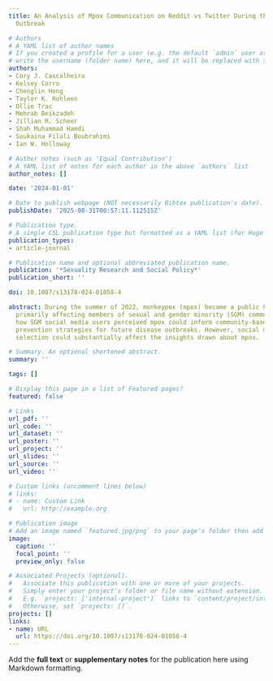 ```yaml
---
title: An Analysis of Mpox Communication on Reddit vs Twitter During the 2022 Mpox
  Outbreak

# Authors
# A YAML list of author names
# If you created a profile for a user (e.g. the default `admin` user at `content/authors/admin/`), 
# write the username (folder name) here, and it will be replaced with their full name and linked to their profile.
authors:
- Cory J. Cascalheira
- Kelsey Corro
- Chenglin Hong
- Taylor K. Rohleen
- Ollie Trac
- Mehrab Beikzadeh
- Jillian R. Scheer
- Shah Muhammad Hamdi
- Soukaina Filali Boubrahimi
- Ian W. Holloway

# Author notes (such as 'Equal Contribution')
# A YAML list of notes for each author in the above `authors` list
author_notes: []

date: '2024-01-01'

# Date to publish webpage (NOT necessarily Bibtex publication's date).
publishDate: '2025-08-31T00:57:11.112515Z'

# Publication type.
# A single CSL publication type but formatted as a YAML list (for Hugo requirements).
publication_types:
- article-journal

# Publication name and optional abbreviated publication name.
publication: '*Sexuality Research and Social Policy*'
publication_short: ''

doi: 10.1007/s13178-024-01058-4

abstract: During the summer of 2022, monkeypox (mpox) became a public health emergency
  primarily affecting members of sexual and gender minority (SGM) communities. Understanding
  how SGM social media users perceived mpox could inform community-based public health
  prevention strategies for future disease outbreaks. However, social media platform
  selection could substantially affect the insights drawn about mpox.

# Summary. An optional shortened abstract.
summary: ''

tags: []

# Display this page in a list of Featured pages?
featured: false

# Links
url_pdf: ''
url_code: ''
url_dataset: ''
url_poster: ''
url_project: ''
url_slides: ''
url_source: ''
url_video: ''

# Custom links (uncomment lines below)
# links:
# - name: Custom Link
#   url: http://example.org

# Publication image
# Add an image named `featured.jpg/png` to your page's folder then add a caption below.
image:
  caption: ''
  focal_point: ''
  preview_only: false

# Associated Projects (optional).
#   Associate this publication with one or more of your projects.
#   Simply enter your project's folder or file name without extension.
#   E.g. `projects: ['internal-project']` links to `content/project/internal-project/index.md`.
#   Otherwise, set `projects: []`.
projects: []
links:
- name: URL
  url: https://doi.org/10.1007/s13178-024-01058-4
---
```


Add the **full text** or **supplementary notes** for the publication here using Markdown formatting.
